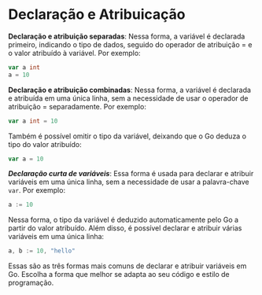 # Declaração e Atribuicação

**Declaração e atribuição separadas**: Nessa forma, a variável é declarada primeiro, indicando o tipo de dados, seguido do operador de atribuição = e o valor atribuído à variável. Por exemplo:

```go
var a int
a = 10
```

**Declaração e atribuição combinadas**: Nessa forma, a variável é declarada e atribuída em uma única linha, sem a necessidade de usar o operador de atribuição = separadamente. Por exemplo:

```go
var a int = 10
```
Também é possível omitir o tipo da variável, deixando que o Go deduza o tipo do valor atribuído:

```go
var a = 10
```
***Declaração curta de variáveis***: Essa forma é usada para declarar e atribuir variáveis em uma única linha, sem a necessidade de usar a palavra-chave `var`. Por exemplo:

```go
a := 10
```
Nessa forma, o tipo da variável é deduzido automaticamente pelo Go a partir do valor atribuído. Além disso, é possível declarar e atribuir várias variáveis em uma única linha:

```go
a, b := 10, "hello"
```
Essas são as três formas mais comuns de declarar e atribuir variáveis em Go. Escolha a forma que melhor se adapta ao seu código e estilo de programação.